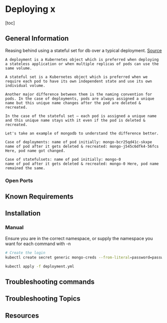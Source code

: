 # Deploying x

[toc]

## General Information

Reasing behind using a stateful set for db over a typical deployment. [Source](https://devopscube.com/deploy-mongodb-kubernetes/)

    A deployment is a Kubernetes object which is preferred when deploying a stateless application or when multiple replicas of pods can use the same volume.

    A stateful set is a Kubernetes object which is preferred when we require each pod to have its own independent state and use its own individual volume.

    Another major difference between them is the naming convention for pods. In the case of deployments, pods are always assigned a unique name but this unique name changes after the pod are deleted & recreated.

    In the case of the stateful set – each pod is assigned a unique name and this unique name stays with it even if the pod is deleted & recreated.

    Let's take an example of mongodb to understand the difference better.

    Case of deployments: name of pod initially: mongo-bcr25qd41c-skxpe  
    name of pod after it gets deleted & recreated: mongo-j545c6dfk4-56fcs 
    Here, pod name got changed.

    Case of statefulsets: name of pod initially: mongo-0 
    name of pod after it gets deleted & recreated: mongo-0 Here, pod name remained the same.

### Open Ports

## Known Requirements

## Installation

### Manual

Ensure you are in the correct namespace, or supply the namespace you want for each command with -n <namespace>

```bash
# Create the login
kubectl create secret generic mongo-creds --from-literal=password=password123 --from-literal=username=admin

kubectl apply -f deployment.yml
```

## Troubleshooting commands

## Troubleshooting Topics

## Resources
